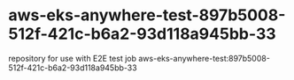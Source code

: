 # aws-eks-anywhere-test-897b5008-512f-421c-b6a2-93d118a945bb-33
repository for use with E2E test job aws-eks-anywhere-test:897b5008-512f-421c-b6a2-93d118a945bb-33
